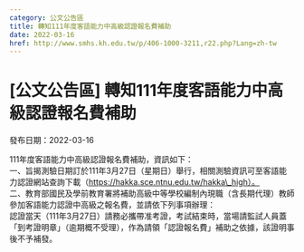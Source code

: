```yaml
---
category: 公文公告區
title: 轉知111年度客語能力中高級認證報名費補助
date: 2022-03-16
href: http://www.smhs.kh.edu.tw/p/406-1000-3211,r22.php?Lang=zh-tw
---
```


# [公文公告區] 轉知111年度客語能力中高級認證報名費補助

發布日期：2022-03-16

111年度客語能力中高級認證報名費補助，資訊如下：  
一、旨揭測驗日期訂於111年3月27日（星期日）舉行，相關測驗資訊可至客語能力認證網站查詢下載（https://hakka.sce.ntnu.edu.tw/hakka\_high）。  
二、教育部國民及學前教育署將補助高級中等學校編制內現職（含長期代理）教師參加客語能力認證中高級之報名費，並請依下列事項辦理：  
認證當天（111年3月27日）請務必攜帶准考證，考試結束時，當場請監試人員蓋「到考證明章」（逾期概不受理），作為請領「認證報名費」補助之依據，該證明事後不予補發。

